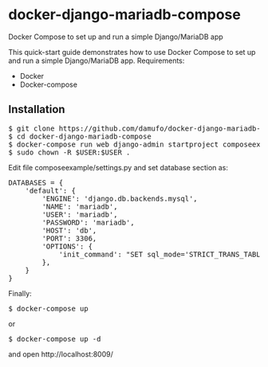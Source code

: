 # docker-django-mariadb-compose
Docker Compose to set up and run a simple Django/MariaDB app

This quick-start guide demonstrates how to use Docker Compose to set up and run a simple Django/MariaDB app.
Requirements:
- Docker
- Docker-compose

## Installation
<pre>
$ git clone https://github.com/damufo/docker-django-mariadb-compose.git
$ cd docker-django-mariadb-compose
$ docker-compose run web django-admin startproject composeexample .
$ sudo chown -R $USER:$USER .
</pre>
Edit file composeexample/settings.py and set database section as:
<pre>
DATABASES = {
    'default': {
        'ENGINE': 'django.db.backends.mysql',
        'NAME': 'mariadb',
        'USER': 'mariadb',
        'PASSWORD': 'mariadb',
        'HOST': 'db',
        'PORT': 3306,
        'OPTIONS': {
            'init_command': "SET sql_mode='STRICT_TRANS_TABLES', innodb_strict_mode=1",
        },
    }
}
</pre>

Finally:

<pre>$ docker-compose up</pre>
or
<pre>$ docker-compose up -d</pre>

and open http://localhost:8009/

 

